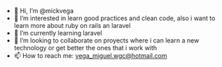 - 👋 Hi, I’m @mickvega
- 👀 I’m interested in learn good practices and  clean code, also  i want to learn more about ruby on rails an laravel 
- 🌱 I’m currently learning laravel
- 💞️ I’m looking to collaborate on proyects  where i can learn a new technology or get better the  ones  that i work with
- 📫 How to reach me: vega_miguel.wgc@hotmail.com

<!---
mickvega/mickvega is a ✨ special ✨ repository because its `README.md` (this file) appears on your GitHub profile.
You can click the Preview link to take a look at your changes.
--->
